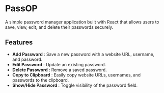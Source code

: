 # PassOP
A simple password manager application built with React that allows users to save, view, edit, and delete their passwords securely.

## Features
- **Add Password** : Save a new password with a website URL, username, and password.
- **Edit Password** : Update an existing password.
- **Delete Password** : Remove a saved password.
- **Copy to Clipboard** : Easily copy website URLs, usernames, and passwords to the clipboard.
- **Show/Hide Password** : Toggle visibility of the password field.